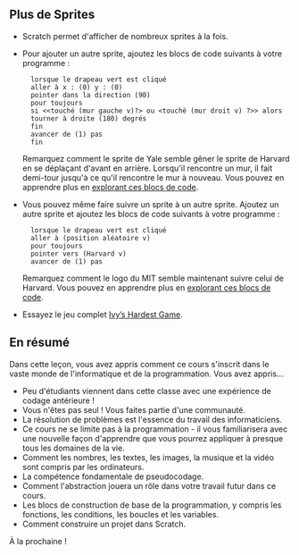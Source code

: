 ## Plus de Sprites

- Scratch permet d'afficher de nombreux sprites à la fois.
- Pour ajouter un autre sprite, ajoutez les blocs de code suivants à votre programme :

        lorsque le drapeau vert est cliqué
        aller à x : (0) y : (0)
        pointer dans la direction (90)
        pour toujours
        si <<touché (mur gauche v)?> ou <touché (mur droit v) ?>> alors
        tourner à droite (180) degrés
        fin
        avancer de (1) pas
        fin

  Remarquez comment le sprite de Yale semble gêner le sprite de Harvard en se déplaçant d'avant en arrière. Lorsqu'il rencontre un mur, il fait demi-tour jusqu'à ce qu'il rencontre le mur à nouveau. Vous pouvez en apprendre plus en [explorant ces blocs de code](https://scratch.mit.edu/projects/565127193).

- Vous pouvez même faire suivre un sprite à un autre sprite. Ajoutez un autre sprite et ajoutez les blocs de code suivants à votre programme :

        lorsque le drapeau vert est cliqué
        aller à (position aléatoire v)
        pour toujours
        pointer vers (Harvard v)
        avancer de (1) pas

  Remarquez comment le logo du MIT semble maintenant suivre celui de Harvard. Vous pouvez en apprendre plus en [explorant ces blocs de code](https://scratch.mit.edu/projects/565479840).

- Essayez le jeu complet [Ivy’s Hardest Game](https://scratch.mit.edu/projects/565742837).

## En résumé

Dans cette leçon, vous avez appris comment ce cours s'inscrit dans le vaste monde de l'informatique et de la programmation. Vous avez appris...

- Peu d'étudiants viennent dans cette classe avec une expérience de codage antérieure !
- Vous n'êtes pas seul ! Vous faites partie d'une communauté.
- La résolution de problèmes est l'essence du travail des informaticiens.
- Ce cours ne se limite pas à la programmation - il vous familiarisera avec une nouvelle façon d'apprendre que vous pourrez appliquer à presque tous les domaines de la vie.
- Comment les nombres, les textes, les images, la musique et la vidéo sont compris par les ordinateurs.
- La compétence fondamentale de pseudocodage.
- Comment l'abstraction jouera un rôle dans votre travail futur dans ce cours.
- Les blocs de construction de base de la programmation, y compris les fonctions, les conditions, les boucles et les variables.
- Comment construire un projet dans Scratch.

À la prochaine !